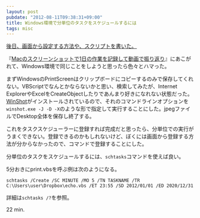 ```yaml
---
layout: post
pubdate: "2012-08-11T09:38:31+09:00"
title: Windows環境で分単位のタスクをスケジュールするには
tags: misc
---
```

<ins>[後日、画面から設定する方法や、スクリプトを書いた。](http://bouzuya.github.com/2012/08/12/schtasks-2.html)</ins>

『[Macのスクリーンショットで1日の作業を記録して動画で振り返り](http://d.hatena.ne.jp/nishiohirokazu/20120731/1343745529)』にあこがれて、Windows環境で同じことをしようと思ったら色々とハマった。

まずWindowsのPrintScreenはクリップボードにコピーするのみで保存してくれない。VBScriptでなんとかならないかと思い、検索してみたが、Internet ExplorerやExcelをCreateObjectしたりであんまり好きになれない状態だった。[WinShot](http://www.woodybells.com/)がインストールされているので、それのコマンドラインオプションを`winshot.exe -J -D -X`のような形で指定して実行することにした。jpegファイルでDesktop全体を保存し終了する。

これをタスクスケジューラーに登録すれば完成だと思ったら、分単位での実行がうまくできない。登録できるのかもしれないけど、ぼくには画面から登録する方法が分からなかったので、コマンドで登録することにした。

分単位のタスクをスケジュールするには、`schtasks`コマンドを使えば良い。

5分おきにprint.vbsを呼ぶ例は次のようになる。

`schtasks /Create /SC MINUTE /MO 5 /TN TASKNAME /TR C:\Users\user\Dropbox\echo.vbs /ET 23:55 /SD 2012/01/01 /ED 2020/12/31`

詳細は`schtasks /?`を参照。

22 min.
